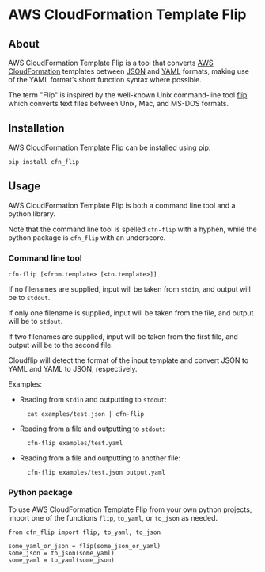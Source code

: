 # AWS CloudFormation Template Flip

## About

AWS CloudFormation Template Flip is a tool that converts [AWS CloudFormation](https://aws.amazon.com/cloudformation/) templates between [JSON](http://json.org/) and [YAML](http://yaml.org) formats, making use of the YAML format’s short function syntax where possible.

The term "Flip" is inspired by the well-known Unix command-line tool [flip](https://ccrma.stanford.edu/~craig/utility/flip/) which converts text files between Unix, Mac, and MS-DOS formats.

## Installation

AWS CloudFormation Template Flip can be installed using [pip](https://pip.pypa.io/en/stable/):

    pip install cfn_flip

## Usage

AWS CloudFormation Template Flip is both a command line tool and a python library.

Note that the command line tool is spelled `cfn-flip` with a hyphen, while the python package is `cfn_flip` with an underscore.

### Command line tool

    cfn-flip [<from.template> [<to.template>]]

If no filenames are supplied, input will be taken from `stdin`, and output will be to `stdout`.

If only one filename is supplied, input will be taken from the file, and output will be to `stdout`.

If two filenames are supplied, input will be taken from the first file, and output will be to the second file.

Cloudflip will detect the format of the input template and convert JSON to YAML and YAML to JSON, respectively.

Examples:

* Reading from `stdin` and outputting to `stdout`:

        cat examples/test.json | cfn-flip

* Reading from a file and outputting to `stdout`:

        cfn-flip examples/test.yaml

* Reading from a file and outputting to another file:

        cfn-flip examples/test.json output.yaml

### Python package

To use AWS CloudFormation Template Flip from your own python projects, import one of the functions `flip`, `to_yaml`, or `to_json` as needed.

    from cfn_flip import flip, to_yaml, to_json

    some_yaml_or_json = flip(some_json_or_yaml)
    some_json = to_json(some_yaml)
    some_yaml = to_yaml(some_json)
